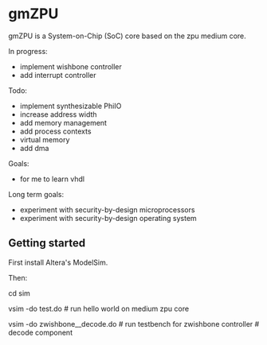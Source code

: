 gmZPU
=====

gmZPU is a System-on-Chip (SoC) core based on the zpu medium core.

In progress:
- implement wishbone controller
- add interrupt controller

Todo:
- implement synthesizable PhiIO
- increase address width
- add memory management
- add process contexts
- virtual memory
- add dma

Goals:
- for me to learn vhdl

Long term goals:
- experiment with security-by-design microprocessors
- experiment with security-by-design operating system

Getting started
---------------

First install Altera's ModelSim.

Then:

cd sim

vsim -do test.do              # run hello world on medium zpu core

vsim -do zwishbone__decode.do # run testbench for zwishbone controller
                              # decode component


